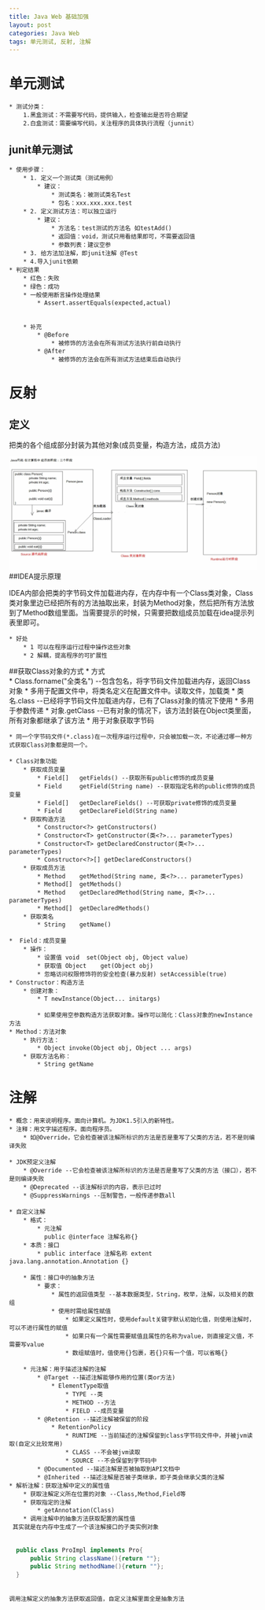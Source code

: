```yaml
---
title: Java Web 基础加强
layout: post
categories: Java Web
tags: 单元测试, 反射, 注解
---
```





#	单元测试
	* 测试分类：
		1.黑盒测试：不需要写代码，提供输入，检查输出是否符合期望
		2.白盒测试：需要编写代码，关注程序的具体执行流程（junnit）

##	junit单元测试
	* 使用步骤：
		* 1. 定义一个测试类（测试用例）
			* 建议：
				* 测试类名：被测试类名Test
				* 包名：xxx.xxx.xxx.test
		* 2. 定义测试方法：可以独立运行
			* 建议：
				* 方法名：test测试的方法名 如testAdd()
				* 返回值：void，测试只用看结果即可，不需要返回值
				* 参数列表：建议空参
		* 3. 给方法加注解，即junit注解 @Test
		* 4.导入junit依赖
	* 判定结果
		* 红色：失败
		* 绿色：成功
		* 一般使用断言操作处理结果
			* Assert.assertEquals(expected,actual)
		

		* 补充
			* @Before
				* 被修饰的方法会在所有测试方法执行前自动执行
			* @After
				* 被修饰的方法会在所有测试方法结束后自动执行

#	反射
##	定义
把类的各个组成部分封装为其他对象(成员变量，构造方法，成员方法)

![](1.png)
##IDEA提示原理

IDEA内部会把类的字节码文件加载进内存，在内存中有一个Class类对象，Class类对象里边已经把所有的方法抽取出来，封装为Method对象，然后把所有方法放到了Method数组里面。当需要提示的时候，只需要把数组成员加载在idea提示列表里即可。

	* 好处
		* 1 可以在程序运行过程中操作这些对象
		* 2 解耦，提高程序的可扩展性
##获取Class对象的方式
	* 方式	   
		* Class.forname("全类名") --包含包名，将字节码文件加载进内存，返回Class对象
			* 多用于配置文件中，将类名定义在配置文件中。读取文件，加载类
		* 类名.class --已经将字节码文件加载进内存，已有了Class对象的情况下使用
			* 多用于参数传递 
		* 对象.getClass --已有对象的情况下，该方法封装在Object类里面，所有对象都继承了该方法
			* 用于对象获取字节码 

	* 同一个字节码文件(*.class)在一次程序运行过程中，只会被加载一次，不论通过哪一种方式获取Class对象都是同一个。
	
	* Class对象功能
		* 获取成员变量
			* Field[] 	getFields() --获取所有public修饰的成员变量
			* Field 	getField(String name) --获取指定名称的public修饰的成员变量
			* Field[] 	getDeclareFields() --可获取private修饰的成员变量
			* Field 	getDeclareField(String name)
		* 获取构造方法
			* Constructor<?> getConstructors() 
			* Constructor<T> getConstructor(类<?>... parameterTypes)  
			* Constructor<T> getDeclaredConstructor(类<?>... parameterTypes) 
			* Constructor<?>[] getDeclaredConstructors()  
		* 获取成员方法 
			* Method 	getMethod(String name, 类<?>... parameterTypes)  
			* Method[] 	getMethods()  
			* Method 	getDeclaredMethod(String name, 类<?>... parameterTypes)  
			* Method[] 	getDeclaredMethods()  
		* 获取类名 
			* String 	getName()
			
	*  Field：成员变量
		* 操作：
			* 设置值 void 	set(Object obj, Object value) 
			* 获取值 Object 	get(Object obj)
			* 忽略访问权限修饰符的安全检查(暴力反射) setAccessible(true)
	* Constructor：构造方法
		* 创建对象：
			* T newInstance(Object... initargs)
			
			* 如果使用空参数构造方法获取对象。操作可以简化：Class对象的newInstance方法
	* Method：方法对象
		* 执行方法：
			* Object invoke(Object obj, Object ... args)
		* 获取方法名称：
			* String getName	

#	注解
	* 概念：用来说明程序。面向计算机。为JDK1.5引入的新特性。
	* 注释：用文字描述程序。面向程序员。
		* 如@Override，它会检查被该注解所标识的方法是否是重写了父类的方法，若不是则编译失败
	
	* JDK预定义注解 
		* @Override --它会检查被该注解所标识的方法是否是重写了父类的方法（接口），若不是则编译失败
		* @Deprecated --该注解标识的内容，表示已过时
		* @SuppressWarnings --压制警告，一般传递参数all

	* 自定义注解
		* 格式：
			* 元注解
			  public @interface 注解名称{}
		* 本质：接口
			* public interface 注解名称 extent java.lang.annotation.Annotation {}
		
		* 属性：接口中的抽象方法
			* 要求：
				* 属性的返回值类型 --基本数据类型，String，枚举，注解，以及相关的数组
				* 使用时需给属性赋值
					* 如果定义属性时，使用default关键字默认初始化值，则使用注解时，可以不进行属性的赋值
					* 如果只有一个属性需要赋值且属性的名称为value，则直接定义值，不需要写value
					* 数组赋值时，值使用{}包裹，若{}只有一个值，可以省略{}

		* 元注解：用于描述注解的注解
			* @Target --描述注解能够作用的位置(类or方法)
				* ElementType取值
					* TYPE --类
					* METHOD --方法
					* FIELD --成员变量 
			* @Retention --描述注解被保留的阶段
				* RetentionPolicy
					* RUNTIME --当前描述的注解保留到class字节码文件中，并被jvm读取(自定义比较常用)
					* CLASS --不会被jvm读取
					* SOURCE --不会保留到字节码中
			* @Documented --描述注解是否被抽取到API文档中
			* @Inherited --描述注解是否被子类继承，即子类会继承父类的注解
	* 解析注解：获取注解中定义的属性值	
		* 获取注解定义所在位置的对象 --Class,Method,Field等
		* 获取指定的注解
			* getAnnotation(Class)
		* 调用注解中的抽象方法获取配置的属性值	
	 其实就是在内存中生成了一个该注解接口的子类实例对象

```java
			
  public class ProImpl implements Pro{
      public String className(){return ""};
      public String methodName(){return ""};
  }
  
 ```	
	调用注解定义的抽象方法获取返回值，自定义注解里面全是抽象方法								